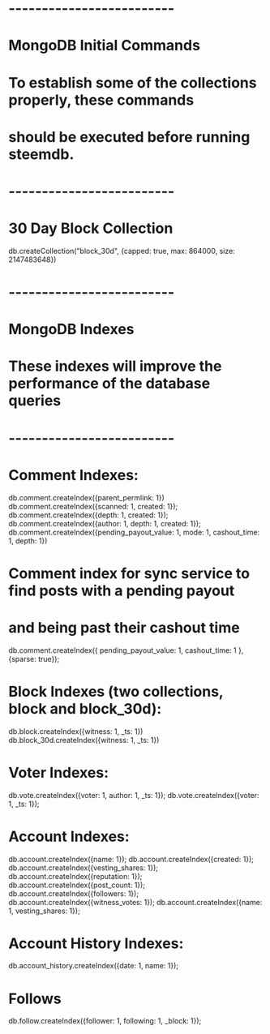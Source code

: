 # -------------------------
# MongoDB Initial Commands
#   To establish some of the collections properly, these commands
#   should be executed before running steemdb.
# -------------------------

# 30 Day Block Collection
db.createCollection("block_30d", {capped: true, max: 864000, size: 2147483648})

# -------------------------
# MongoDB Indexes
#   These indexes will improve the performance of the database queries
# -------------------------

# Comment Indexes:
db.comment.createIndex({parent_permlink: 1})
db.comment.createIndex({scanned: 1, created: 1});
db.comment.createIndex({depth: 1, created: 1});
db.comment.createIndex({author: 1, depth: 1, created: 1});
db.comment.createIndex({pending_payout_value: 1, mode: 1, cashout_time: 1, depth: 1})

# Comment index for sync service to find posts with a pending payout
#   and being past their cashout time
db.comment.createIndex({
  pending_payout_value: 1,
  cashout_time: 1
}, {sparse: true});

# Block Indexes (two collections, block and block_30d):
db.block.createIndex({witness: 1, _ts: 1})
db.block_30d.createIndex({witness: 1, _ts: 1})

# Voter Indexes:
db.vote.createIndex({voter: 1, author: 1, _ts: 1});
db.vote.createIndex({voter: 1, _ts: 1});

# Account Indexes:
db.account.createIndex({name: 1});
db.account.createIndex({created: 1});
db.account.createIndex({vesting_shares: 1});
db.account.createIndex({reputation: 1});
db.account.createIndex({post_count: 1});
db.account.createIndex({followers: 1});
db.account.createIndex({witness_votes: 1});
db.account.createIndex({name: 1, vesting_shares: 1});

# Account History Indexes:
db.account_history.createIndex({date: 1, name: 1});


# Follows
db.follow.createIndex({follower: 1, following: 1, _block: 1});
